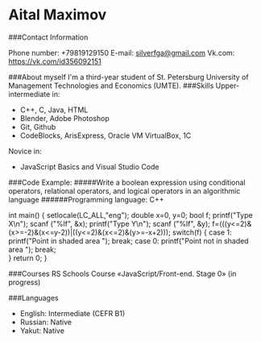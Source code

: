 # Aital Maximov
###Contact Information

Phone number: +79819129150
E-mail: silverfga@gmail.com
Vk.com: https://vk.com/id356092151

###About myself
I'm a third-year student of St. Petersburg University of Management Technologies and Economics (UMTE). 
###Skills
Upper-intermediate in:
* C++, C, Java, HTML
* Blender, Adobe Photoshop
* Git, Github
* CodeBlocks, ArisExpress, Oracle VM VirtualBox, 1C

Novice in:
* JavaScript Basics and Visual Studio Code

###Code Example:
#####Write a boolean expression using conditional operators, relational operators, and logical operators in an algorithmic language
######Programming language: C++

int main()
{
    setlocale(LC_ALL,"eng");
    double x=0, y=0;
    bool f;
    printf("Type Х\n");
    scanf ("%lf", &x);
    printf("Type Y\n");
    scanf ("%lf", &y);
    f=(((y<=2)&(x>=-2)&(x<=y-2))|((y<=2)&(x<=2)&(y>=-x+2)));
    switch(f)
    {
    case 1:
        printf("Point in shaded area  ");
        break;
    case 0:
        printf("Point not in shaded area ");
        break;    
    }
    return 0;
}


###Courses
RS Schools Course «JavaScript/Front-end. Stage 0» (in progress)

###Languages 
* English: Intermediate (CEFR B1)
* Russian: Native
* Yakut: Native